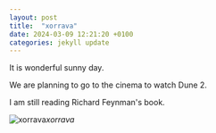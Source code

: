 ```yaml
---
layout: post
title:  "xorrava"
date: 2024-03-09 12:21:20 +0100
categories: jekyll update
---
```


It is wonderful sunny day.   

We are planning to go to the cinema to watch Dune 2.  

I am still reading Richard Feynman's book.


![xorrava]()*xorrava*&nbsp;



[jekyll-docs]: https://jekyllrb.com/docs/home
[jekyll-gh]:   https://github.com/jekyll/jekyll
[jekyll-talk]: https://talk.jekyllrb.com/
